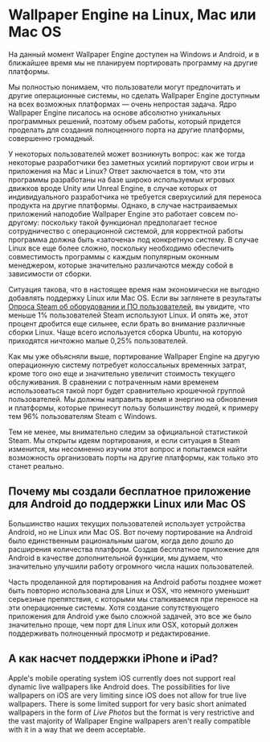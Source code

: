 # Wallpaper Engine на Linux, Mac или Mac OS

На данный момент Wallpaper Engine доступен на Windows и Android, и в ближайшее время мы не планируем портировать программу на другие платформы.

Мы полностью понимаем, что пользователи могут предпочитать и другие операционные системы, но сделать Wallpaper Engine доступным на всех возможных платформах — очень непростая задача. Ядро Wallpaper Engine писалось на основе абсолютно уникальных программных решений, поэтому объем работы, который придется проделать для создания полноценного порта на другие платформы, совершенно громадный.

У некоторых пользователей может возникнуть вопрос: как же тогда некоторые разработчики без заметных усилий портируют свои игры и приложения на Mac и Linux? Ответ заключается в том, что эти программы разработаны на базе широко используемых игровых движков вроде Unity или Unreal Engine, в случае которых от индивидуального разработчика не требуется сверхусилий для переноса продукта на другие платформы. Однако, в случае настраиваемых приложений наподобие Wallpaper Engine это работает совсем по-другому: поскольку такой функционал предполагает тесное сотрудничество с операционной системой, для корректной работы программа должна быть «заточена» под конкретную систему. В случае Linux все еще более сложно, поскольку необходимо обеспечить совместимость программы с каждым популярным оконным менеджером, которые значительно различаются между собой в зависимости от сборки.

Ситуация такова, что в настоящее время нам экономически не выгодно добавлять поддержку Linux или Mac OS. Если вы заглянете в результаты [Опроса Steam об оборудовании и ПО пользователей](https://store.steampowered.com/hwsurvey), вы увидите, что меньше 1% пользователей Steam используют Linux. И опять же, этот процент дробится еще сильнее, если брать во внимание различные сборки Linux. Чаще всего используется сборка Ubuntu, на которую приходятся ничтожно малые 0,25% пользователей.

Как мы уже объясняли выше, портирование Wallpaper Engine на другую операционную систему потребует колоссальных временных затрат, кроме того оно еще и значительно увеличит стоимость текущего обслуживания. В сравнении с потраченным нами временем использоваться такой порт будет сравнительно крошечной группой пользователей. Мы должны направить время и энергию на обновления и платформы, которые принесут пользу большинству людей, к примеру тем 96% пользователям Steam с Windows.

Тем не менее, мы внимательно следим за официальной статистикой Steam. Мы открыты идеям портирования, и если ситуация в Steam изменится, мы несомненно изучим этот вопрос и попытаемся найти возможность организовать порты на другие платформы, как только это станет реально.

## Почему мы создали бесплатное приложение для Android до поддержки Linux или Mac OS

Большинство наших текущих пользователей использует устройства Android, но не Linux или Mac OS. Вот почему портирование на Android было единственным рациональным шагом, когда дело дошло до расширения количества платформ. Создав бесплатное приложение для Android в качестве дополнительной функции, мы думаем, что значительно улучшили работу огромного числа наших пользователей.

Часть проделанной для портирования на Android работы позднее может быть повторно использована для Linux и OSX, что немного уменьшит серьезные препятствия, с которыми мы сталкиваемся при переносе на эти операционные системы. Хотя создание сопутствующего приложения для Android уже было сложной задачей, это все же было значительно проще, чем порт для Linux или OSX, который должен поддерживать полноценный просмотр и редактирование.

## А как насчет поддержки iPhone и iPad?

Apple's mobile operating system iOS currently does not support real dynamic live wallpapers like Android does. The possibilities for live wallpapers on iOS are very limiting since iOS does not allow for true live wallpapers. There is some limited support for very basic short animated wallpapers in the form of *Live Photos* but the format is very restrictive and the vast majority of Wallpaper Engine wallpapers aren't really compatible with it in a way that we deem acceptable.